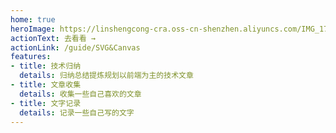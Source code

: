 ```yaml
---
home: true
heroImage: https://linshengcong-cra.oss-cn-shenzhen.aliyuncs.com/IMG_1739.gif
actionText: 去看看 →
actionLink: /guide/SVG&Canvas
features:
- title: 技术归纳
  details: 归纳总结提炼规划以前端为主的技术文章
- title: 文章收集
  details: 收集一些自己喜欢的文章
- title: 文字记录
  details: 记录一些自己写的文字
---
```

